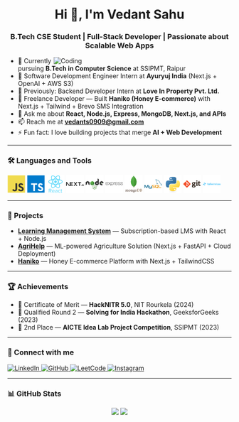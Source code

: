 <h1 align="center">Hi 👋, I'm Vedant Sahu</h1>
<h3 align="center">B.Tech CSE Student | Full-Stack Developer | Passionate about Scalable Web Apps</h3>

<img align="right" alt="Coding" width="400" src="https://i.giphy.com/media/qgQUggAC3Pfv687qPC/giphy.webp">

- 🌱 Currently pursuing **B.Tech in Computer Science** at SSIPMT, Raipur  
- 💼 Software Development Engineer Intern at **Ayuryuj India** (Next.js + OpenAI + AWS S3)  
- 🧠 Previously: Backend Developer Intern at **Love In Property Pvt. Ltd.**  
- 🚀 Freelance Developer — Built **Haniko (Honey E-commerce)** with Next.js + Tailwind + Brevo SMS Integration  
- 💬 Ask me about **React, Node.js, Express, MongoDB, Next.js, and APIs**  
- 📫 Reach me at **vedants0909@gmail.com**  
- ⚡ Fun fact: I love building projects that merge **AI + Web Development**

---

### 🛠️ Languages and Tools
<p align="left">
  <img src="https://raw.githubusercontent.com/devicons/devicon/master/icons/javascript/javascript-original.svg" width="40" height="40" alt="JavaScript"/>
  <img src="https://raw.githubusercontent.com/devicons/devicon/master/icons/typescript/typescript-original.svg" width="40" height="40" alt="TypeScript"/>
  <img src="https://raw.githubusercontent.com/devicons/devicon/master/icons/react/react-original-wordmark.svg" width="40" height="40" alt="React"/>
  <img src="https://raw.githubusercontent.com/devicons/devicon/master/icons/nextjs/nextjs-original-wordmark.svg" width="40" height="40" alt="Next.js"/>
  <img src="https://raw.githubusercontent.com/devicons/devicon/master/icons/nodejs/nodejs-original-wordmark.svg" width="40" height="40" alt="Node.js"/>
  <img src="https://raw.githubusercontent.com/devicons/devicon/master/icons/express/express-original-wordmark.svg" width="40" height="40" alt="Express"/>
  <img src="https://raw.githubusercontent.com/devicons/devicon/master/icons/mongodb/mongodb-original-wordmark.svg" width="40" height="40" alt="MongoDB"/>
  <img src="https://raw.githubusercontent.com/devicons/devicon/master/icons/mysql/mysql-original-wordmark.svg" width="40" height="40" alt="MySQL"/>
  <img src="https://raw.githubusercontent.com/devicons/devicon/master/icons/python/python-original.svg" width="40" height="40" alt="Python"/>
  <img src="https://raw.githubusercontent.com/devicons/devicon/master/icons/git/git-original-wordmark.svg" width="40" height="40" alt="Git"/>
  <img src="https://raw.githubusercontent.com/devicons/devicon/master/icons/tailwindcss/tailwindcss-plain-wordmark.svg" width="40" height="40" alt="Tailwind CSS"/>
</p>

---

### 🚀 Projects
- **[Learning Management System](https://learnweb2.onrender.com/)** — Subscription-based LMS with React + Node.js  
- **[AgriHelp](https://agrihelp.vercel.app/)** — ML-powered Agriculture Solution (Next.js + FastAPI + Cloud Deployment)  
- **[Haniko](https://www.haniko.in/)** — Honey E-commerce Platform with Next.js + TailwindCSS  

---

### 🏆 Achievements
- 🥇 Certificate of Merit — **HackNITR 5.0**, NIT Rourkela (2024)  
- 🧠 Qualified Round 2 — **Solving for India Hackathon**, GeeksforGeeks (2023)  
- 🥈 2nd Place — **AICTE Idea Lab Project Competition**, SSIPMT (2023)  

---

### 🤝 Connect with me
<p align="left">
<a href="https://in.linkedin.com/in/vedantsahu03" target="_blank">
  <img src="https://img.shields.io/badge/linkedin-%230077B5.svg?style=for-the-badge&logo=linkedin&logoColor=white" alt="LinkedIn"/>
</a>
<a href="https://github.com/vedantxtrem" target="_blank">
  <img src="https://img.shields.io/badge/github-%23121011.svg?style=for-the-badge&logo=github&logoColor=white" alt="GitHub"/>
</a>
<a href="https://leetcode.com/u/vedantsahu3/" target="_blank">
  <img src="https://img.shields.io/badge/LeetCode-%23FFA116.svg?style=for-the-badge&logo=LeetCode&logoColor=white" alt="LeetCode"/>
</a>
<a href="https://www.instagram.com/vedant_xtrem_99/" target="_blank">
  <img src="https://img.shields.io/badge/Instagram-%23E4405F.svg?style=for-the-badge&logo=Instagram&logoColor=white" alt="Instagram"/>
</a>
</p>

---

### 📊 GitHub Stats
<p align="center">
  <img width="48%" src="https://github-readme-stats.vercel.app/api?username=vedantxtrem&show_icons=true&theme=tokyonight" />
  <img width="48%" src="https://github-readme-streak-stats.herokuapp.com/?user=vedantxtrem&theme=tokyonight" />
</p>
